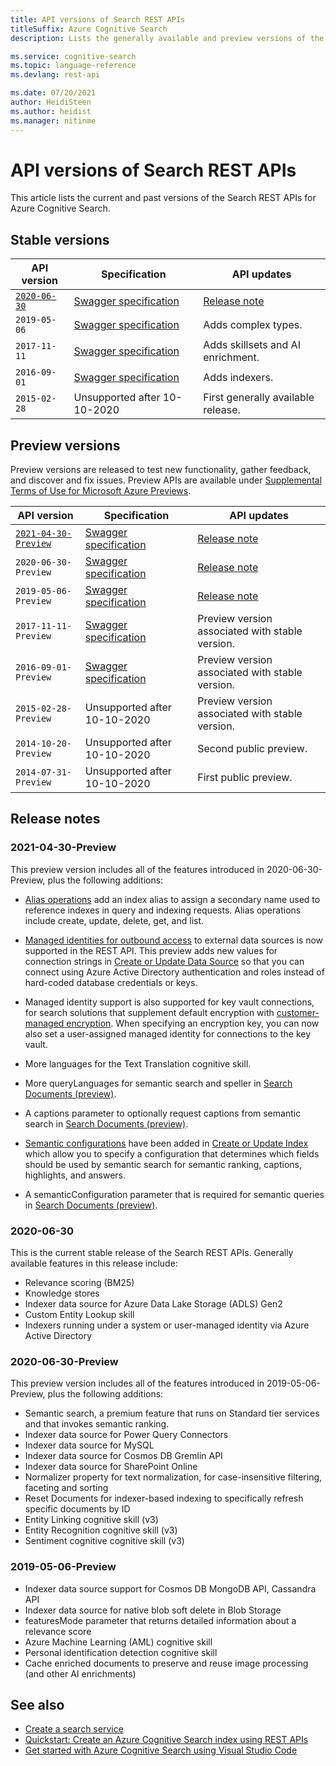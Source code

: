 ```yaml
---
title: API versions of Search REST APIs 
titleSuffix: Azure Cognitive Search
description: Lists the generally available and preview versions of the Search REST APIs for Azure Cognitive Search.

ms.service: cognitive-search
ms.topic: language-reference
ms.devlang: rest-api

ms.date: 07/20/2021
author: HeidiSteen
ms.author: heidist
ms.manager: nitinme
---
```


# API versions of Search REST APIs

This article lists the current and past versions of the Search REST APIs for Azure Cognitive Search.

## Stable versions

| API version | Specification | API updates |
|-------------|---------------|-------------|
| [`2020-06-30`](/rest/api/searchservice/index)| [Swagger specification](https://github.com/Azure/azure-rest-api-specs/tree/master/specification/search/data-plane/Azure.Search/preview/2020-06-30) | [Release note](#2020-06-30) |
| `2019-05-06` |  [Swagger specification](https://github.com/Azure/azure-rest-api-specs/tree/master/specification/search/data-plane/Azure.Search/stable/2019-05-06) | Adds complex types. |
| `2017-11-11` | [Swagger specification](https://github.com/Azure/azure-rest-api-specs/tree/master/specification/search/data-plane/Microsoft.Azure.Search.Data/preview/2017-11-11) | Adds skillsets and AI enrichment. |
| `2016-09-01` | [Swagger specification](https://github.com/Azure/azure-rest-api-specs/tree/master/specification/search/data-plane/Microsoft.Azure.Search.Data/preview/2016-09-01) | Adds indexers. |
| `2015-02-28` | Unsupported after 10-10-2020   | First generally available release.  |

## Preview versions

Preview versions are released to test new functionality, gather feedback, and discover and fix issues. Preview APIs are available under [Supplemental Terms of Use for Microsoft Azure Previews](https://azure.microsoft.com/support/legal/preview-supplemental-terms/).

| API version | Specification | API updates |
|-------------|---------------|-------------|
| [`2021-04-30-Preview`](/rest/api/searchservice/index-preview) | [Swagger specification](https://github.com/Azure/azure-rest-api-specs/tree/master/specification/search/data-plane/Azure.Search/preview/2021-04-30-Preview) | [Release note](#2021-04-30-Preview) |
| `2020-06-30-Preview` | [Swagger specification](https://github.com/Azure/azure-rest-api-specs/tree/master/specification/search/data-plane/Azure.Search/preview/2020-06-30-Preview) | [Release note](#2020-06-30-Preview)  |
| `2019-05-06-Preview` | [Swagger specification](https://github.com/Azure/azure-rest-api-specs/tree/master/specification/search/data-plane/Azure.Search/preview/2019-05-06-Preview)| [Release note](#2019-05-06-Preview) |
| `2017-11-11-Preview` | [Swagger specification](https://github.com/Azure/azure-rest-api-specs/tree/master/specification/search/data-plane/Microsoft.Azure.Search.Data/preview/2017-11-11-preview)| Preview version associated with stable version. |
| `2016-09-01-Preview` | [Swagger specification](https://github.com/Azure/azure-rest-api-specs/tree/master/specification/search/data-plane/Microsoft.Azure.Search.Data/preview/2016-09-01-preview) | Preview version associated with stable version.|
| `2015-02-28-Preview` | Unsupported after 10-10-2020  | Preview version associated with stable version. |
| `2014-10-20-Preview` | Unsupported after 10-10-2020 | Second public preview. |
| `2014-07-31-Preview` | Unsupported after 10-10-2020  | First public preview. |

## Release notes

<a name="2021-04-30-Preview"></a>

### 2021-04-30-Preview

This preview version includes all of the features introduced in 2020-06-30-Preview, plus the following additions:

+ [Alias operations](preview-api/alias-operations.md) add an index alias to assign a secondary name used to reference indexes in query and indexing requests. Alias operations include create, update, delete, get, and list.

+ [Managed identities for outbound access](/azure/search/search-howto-managed-identities-data-sources) to external data sources is now supported in the REST API. This preview adds new values for connection strings in [Create or Update Data Source](./preview-api/create-or-update-data-source.md) so that you can connect using Azure Active Directory authentication and roles instead of hard-coded database credentials or keys. 

+ Managed identity support is also supported for key vault connections, for search solutions that supplement default encryption with [customer-managed encryption](/azure/search/search-security-manage-encryption-keys). When specifying an encryption key, you can now also set a user-assigned managed identity for connections to the key vault.

+ More languages for the Text Translation cognitive skill.

+ More queryLanguages for semantic search and speller in [Search Documents (preview)](./preview-api/search-documents.md).

+ A captions parameter to optionally request captions from semantic search in [Search Documents (preview)](./preview-api/search-documents.md).

+ [Semantic configurations](/azure/search/semantic-how-to-query-request) have been added in [Create or Update Index](./preview-api/create-or-update-index.md) which allow you to specify a configuration that determines which fields should be used by semantic search for semantic ranking, captions, highlights, and answers.

+ A semanticConfiguration parameter that is required for semantic queries in [Search Documents (preview)](./preview-api/search-documents.md).


<a name="2020-06-30"></a>

### 2020-06-30

This is the current stable release of the Search REST APIs. Generally available features in this release include:

+ Relevance scoring (BM25)
+ Knowledge stores
+ Indexer data source for Azure Data Lake Storage (ADLS) Gen2
+ Custom Entity Lookup skill
+ Indexers running under a system or user-managed identity via Azure Active Directory

<a name="2020-06-30-Preview"></a>

### 2020-06-30-Preview

This preview version includes all of the features introduced in 2019-05-06-Preview, plus the following additions:

+ Semantic search, a premium feature that runs on Standard tier services and that invokes semantic ranking.
+ Indexer data source for Power Query Connectors
+ Indexer data source for MySQL
+ Indexer data source for Cosmos DB Gremlin API
+ Indexer data source for SharePoint Online
+ Normalizer property for text normalization, for case-insensitive filtering, faceting and sorting
+ Reset Documents for indexer-based indexing to specifically refresh specific documents by ID
+ Entity Linking cognitive skill (v3)
+ Entity Recognition cognitive skill (v3)
+ Sentiment cognitive cognitive skill (v3)

<a name="2019-05-06-Preview"></a>

### 2019-05-06-Preview

+ Indexer data source support for Cosmos DB MongoDB API, Cassandra API
+ Indexer data source for native blob soft delete in Blob Storage
+ featuresMode parameter that returns detailed information about a relevance score
+ Azure Machine Learning (AML) cognitive skill
+ Personal identification detection cognitive skill
+ Cache enriched documents to preserve and reuse image processing (and other AI enrichments)

## See also

+ [Create a search service](/azure/search/search-create-service-portal)
+ [Quickstart: Create an Azure Cognitive Search index using REST APIs](/azure/search/search-get-started-rest)
+ [Get started with Azure Cognitive Search using Visual Studio Code](/azure/search/search-get-started-vs-code)

